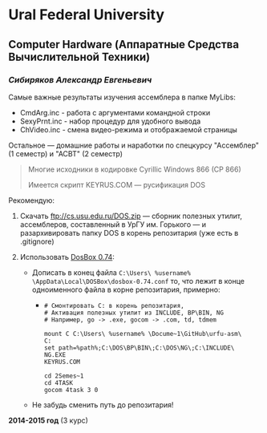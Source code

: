 Ural Federal University
=======================
Computer Hardware (Аппаратные Средства Вычислительной Техники)
--------------------------------------------------------------
### *Сибиряков Александр Евгеньевич* ###

Самые важные результаты изучения ассемблера в папке MyLibs:
  * CmdArg.inc - работа с аргументами командной строки
  * SexyPrnt.inc - набор процедур для удобного вывода
  * ChVideo.inc - смена видео-режима и отображаемой страницы

Остальное — домашние работы и наработки по спецкурсу "Ассемблер" (1 семестр) и "АСВТ" (2 семестр)

> Многие исходники в кодировке Cyrillic Windows 866 (CP 866)
> 
> Имеется скрипт KEYRUS.COM — русификация DOS

Рекомендую:

1. Скачать ftp://cs.usu.edu.ru/DOS.zip — сборник полезных утилит, ассемблеров,
    составленный в УрГУ им. Горького — и разархивировать папку DOS в корень репозитария
    (уже есть в .gitignore)

2. Использовать [DosBox 0.74](http://www.dosbox.com/download.php?main=1):

      * Дописать в конец файла `C:\Users\ %username% \AppData\Local\DOSBox\dosbox-0.74.conf` то,
        что лежит в конце одноименного файла в корне репозитария, примерно:
          * ```
            # Смонтировать С: в корень репозитария,
            # Активация полезных утилит из INCLUDE, BP\BIN, NG
            # Например, go -> .exe, gocom -> .com, td, tdmem
            
            mount C C:\Users\ %username% \Docume~1\GitHub\urfu-asm\
            C:
            set path=%path%;C:\DOS\BP\BIN\;C:\DOS\NG\;C:\INCLUDE\
            NG.EXE
            KEYRUS.COM

            cd 2Semes~1
            cd 4TASK
            gocom 4task 3 0
            ```
      * Не забудь сменить путь до репозитария!


**2014-2015 год** (3 курс)

